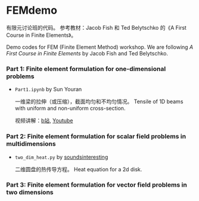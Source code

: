 # FEMdemo

有限元讨论班的代码。
参考教材：Jacob Fish 和 Ted Belytschko 的《A First Course in Finite Elements》。

Demo codes for FEM (Finite Element Method) workshop.
We are following *A First Course in Finite Elements* by Jacob Fish and Ted Belytschko.

### Part 1: Finite element formulation for one-dimensional problems

* `Part1.ipynb` by Sun Youran

    一维梁的拉伸（或压缩），截面均匀和不均匀情况。
    Tensile of 1D beams with uniform and non-uniform cross-section.
    
    视频讲解：[b站](https://www.bilibili.com/video/BV15r4y1v7s5), [Youtube](https://youtu.be/veZwGJd3_Dc)

### Part 2: Finite element formulation for scalar field problems in multidimensions

* `two_dim_heat.py` by [soundsinteresting](https://github.com/soundsinteresting)

    二维圆盘的热传导方程。
    Heat equation for a 2d disk.

### Part 3: Finite element formulation for vector field problems in two dimensions

